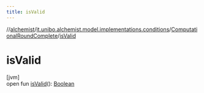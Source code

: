 ```yaml
---
title: isValid
---
```

//[alchemist](../../../index.html)/[it.unibo.alchemist.model.implementations.conditions](../index.html)/[ComputationalRoundComplete](index.html)/[isValid](is-valid.html)



# isValid



[jvm]\
open fun [isValid](is-valid.html)(): [Boolean](https://kotlinlang.org/api/latest/jvm/stdlib/kotlin/-boolean/index.html)




